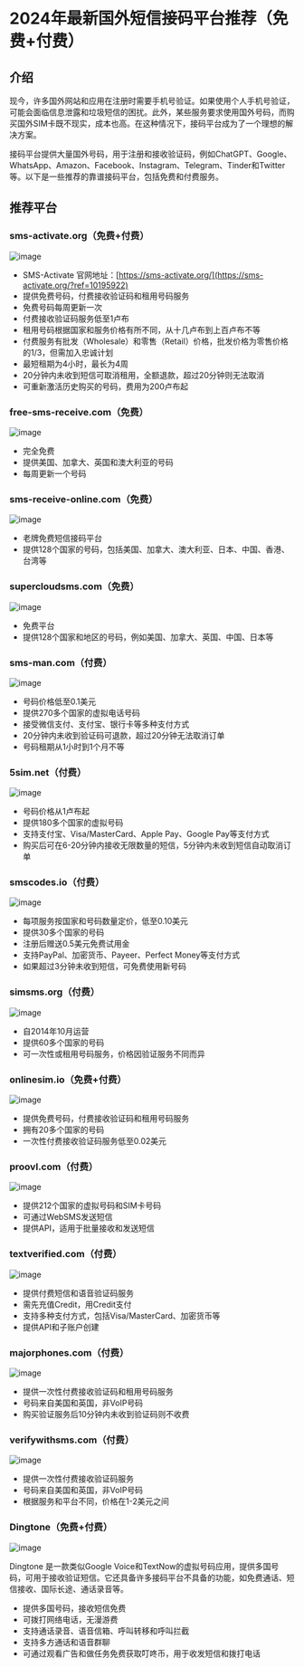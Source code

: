 # 2024年最新国外短信接码平台推荐（免费+付费）

## 介绍

现今，许多国外网站和应用在注册时需要手机号验证。如果使用个人手机号验证，可能会面临信息泄露和垃圾短信的困扰。此外，某些服务要求使用国外号码，而购买国外SIM卡既不现实，成本也高。在这种情况下，接码平台成为了一个理想的解决方案。

接码平台提供大量国外号码，用于注册和接收验证码，例如ChatGPT、Google、WhatsApp、Amazon、Facebook、Instagram、Telegram、Tinder和Twitter等。以下是一些推荐的靠谱接码平台，包括免费和付费服务。

## 推荐平台

### sms-activate.org（免费+付费）

![image](https://github.com/freddiewalchwmf25/JieMa/assets/169989972/3b257a03-2705-4b4a-b01f-4dca13f0bbf2)


- SMS-Activate 官网地址：[https://sms-activate.org/](https://sms-activate.org/?ref=10195922)
- 提供免费号码，付费接收验证码和租用号码服务
- 免费号码每周更新一次
- 付费接收验证码服务低至1卢布
- 租用号码根据国家和服务价格有所不同，从十几卢布到上百卢布不等
- 付费服务有批发（Wholesale）和零售（Retail）价格，批发价格为零售价格的1/3，但需加入忠诚计划
- 最短租期为4小时，最长为4周
- 20分钟内未收到短信可取消租用，全额退款，超过20分钟则无法取消
- 可重新激活历史购买的号码，费用为200卢布起


### free-sms-receive.com（免费）

![image](https://github.com/freddiewalchwmf25/JieMa/assets/169989972/14bba625-8f3f-471a-b180-c3115e6b67db)


- 完全免费
- 提供美国、加拿大、英国和澳大利亚的号码
- 每周更新一个号码

### sms-receive-online.com（免费）

![image](https://github.com/freddiewalchwmf25/JieMa/assets/169989972/6a1939c9-72ad-48ea-a74c-37d80a4aaea6)


- 老牌免费短信接码平台
- 提供128个国家的号码，包括美国、加拿大、澳大利亚、日本、中国、香港、台湾等

### supercloudsms.com（免费）

![image](https://github.com/freddiewalchwmf25/JieMa/assets/169989972/4d2a5117-8295-4f2c-9b6f-6c578e12c132)


- 免费平台
- 提供128个国家和地区的号码，例如美国、加拿大、英国、中国、日本等

### sms-man.com（付费）

![image](https://github.com/freddiewalchwmf25/JieMa/assets/169989972/ba4c41d0-5a05-4413-9bc0-5800b6a0d311)



- 号码价格低至0.1美元
- 提供270多个国家的虚拟电话号码
- 接受微信支付、支付宝、银行卡等多种支付方式
- 20分钟内未收到验证码可退款，超过20分钟无法取消订单
- 号码租期从1小时到1个月不等

### 5sim.net（付费）

![image](https://github.com/freddiewalchwmf25/JieMa/assets/169989972/84c9b5c7-8b95-4e85-9f41-630ad9a5700e)


- 号码价格从1卢布起
- 提供180多个国家的虚拟号码
- 支持支付宝、Visa/MasterCard、Apple Pay、Google Pay等支付方式
- 购买后可在6-20分钟内接收无限数量的短信，5分钟内未收到短信自动取消订单

### smscodes.io（付费）

![image](https://github.com/freddiewalchwmf25/JieMa/assets/169989972/152fdb89-95f8-41a4-9668-6010cfb3899a)


- 每项服务按国家和号码数量定价，低至0.10美元
- 提供30多个国家的号码
- 注册后赠送0.5美元免费试用金
- 支持PayPal、加密货币、Payeer、Perfect Money等支付方式
- 如果超过3分钟未收到短信，可免费使用新号码

### simsms.org（付费）

![image](https://github.com/freddiewalchwmf25/JieMa/assets/169989972/48161cd7-516f-4cd5-84bf-5e58c34a3014)


- 自2014年10月运营
- 提供60多个国家的号码
- 可一次性或租用号码服务，价格因验证服务不同而异

### onlinesim.io（免费+付费）

![image](https://github.com/freddiewalchwmf25/JieMa/assets/169989972/e071263c-ab9d-4297-82ff-b1d049b0699c)


- 提供免费号码，付费接收验证码和租用号码服务
- 拥有20多个国家的号码
- 一次性付费接收验证码服务低至0.02美元

### proovl.com（付费）

![image](https://github.com/freddiewalchwmf25/JieMa/assets/169989972/5f014b2d-6887-4c5e-863c-69506856e7b3)


- 提供212个国家的虚拟号码和SIM卡号码
- 可通过WebSMS发送短信
- 提供API，适用于批量接收和发送短信

### textverified.com（付费）

![image](https://github.com/freddiewalchwmf25/JieMa/assets/169989972/50246c5e-8864-425e-ae45-097663ce5fca)


- 提供付费短信和语音验证码服务
- 需先充值Credit，用Credit支付
- 支持多种支付方式，包括Visa/MasterCard、加密货币等
- 提供API和子账户创建

### majorphones.com（付费）

![image](https://github.com/freddiewalchwmf25/JieMa/assets/169989972/8feb8da7-f1a0-4a9d-9adf-2f2ce30dbc26)


- 提供一次性付费接收验证码和租用号码服务
- 号码来自美国和英国，非VoIP号码
- 购买验证服务后10分钟内未收到验证码则不收费

### verifywithsms.com（付费）

![image](https://github.com/freddiewalchwmf25/JieMa/assets/169989972/8397f2c4-5a75-44c6-9981-2cdffdf9a4cd)


- 提供一次性付费接收验证码服务
- 号码来自美国和英国，非VoIP号码
- 根据服务和平台不同，价格在1-2美元之间

### Dingtone（免费+付费）

![image](https://github.com/freddiewalchwmf25/JieMa/assets/169989972/72597911-10db-434a-99b7-7d44271bc203)

Dingtone 是一款类似Google Voice和TextNow的虚拟号码应用，提供多国号码，可用于接收验证短信。它还具备许多接码平台不具备的功能，如免费通话、短信接收、国际长途、通话录音等。

- 提供多国号码，接收短信免费
- 可拨打网络电话，无漫游费
- 支持通话录音、语音信箱、呼叫转移和呼叫拦截
- 支持多方通话和语音群聊
- 可通过观看广告和做任务免费获取叮咚币，用于收发短信和拨打电话

